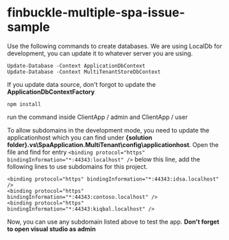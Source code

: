 # finbuckle-multiple-spa-issue-sample

Use the following commands to create databases. We are using LocalDb for development, you can update it to whatever server you are using.
```
Update-Database -Context ApplicationDbContext
Update-Database -Context MultiTenantStoreDbContext
```

If you update data source, don't forgot to update the **ApplicationDbContextFactory**

```
npm install 
```
run the command inside ClientApp / admin and ClientApp / user


To allow subdomains in the development mode, you need to update the applicationhost which you can find under **{solution folder}\.vs\SpaApplication.MultiTenant\config\applicationhost**. Open the file and find for entry `<binding protocol="https" bindingInformation="*:44343:localhost" />` below this line, add the following lines to use subdomains for this project.
```
<binding protocol="https" bindingInformation="*:44343:idsa.localhost" />
<binding protocol="https" bindingInformation="*:44343:contoso.localhost" />
<binding protocol="https" bindingInformation="*:44343:kiqbal.localhost" />
```

Now, you can use any subdomain listed above to test the app. **Don't forget to open visual studio as admin**
